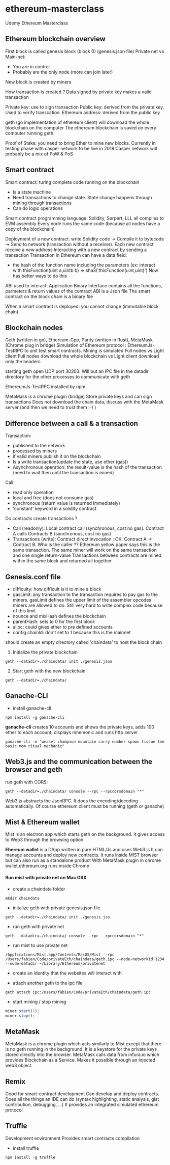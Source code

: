 # ethereum-masterclass
Udemy Ethereum Masterclass

## Ethereum blockchain overview

First block is called genesis block (block 0) (genesis.json file)
Private net vs Main-net:
- You are in control
- Probably are the only node (more can join later)

New block is created by miners

How transaction is created ?
Data signed by private key makes a valid transaction

Private key: use to sign transaction
Public key: derived from the private key. Used to verify transcation.
Ethereum address: derived from the public key

geth (go implementation of ethereum client) will download the whole blockchain on the computer
The ethereum blockchain is saved on every computer running geth

Proof of Stake: you need to bring Ether to mine new blocks. Currently in testing phase with casper network to be live in 2018
Casper network will probably be a mix of PoW & PoS

## Smart contract

Smart contract: turing complete code running on the blockchain
- Is a state machine
- Need transactions to change state. State change happens through mining through transactions
- Can do logic operations

Smart contract programming language: Solidity, Serpert, LLL all compiles to EVM assembly
Every node runs the same code (because all nodes have a copy of the blockchain)

Deployment of a new contract: write Solidity code -> Compile it to bytecode -> Send to network (transaction without a receiver).
Each new contract receive a new address
Interacting with a new contract by sending a transaction
Transaction in Ethereum can have a data field:
- the hash of the function name including the parameters (ex: interact with thisFunction(uint a,uintb b) => sha3('thisFunction(uint,uint)')
Now has better ways to do this

ABI used to interact: Application Binary Interface contains all the functions, parmeters & return values of the contract
ABI is a Json file
The smart contract on the block chain is a binary file

When a smart contract is deployed: you cannot change (immutable block chain)

## Blockchain nodes

Geth (written in go), Ethereum-Cpp, Parity (written in Rust), MetaMask (Chrome plug in bridge)
Simulation of Ethereum protocol : EthereumJs-TestRPC to unit test smart contracts. Mining is simulated
Full nodes vs Light client
Full nodes download the whole blockchain vs Light client download only the headers

starting geth open UDP port 30303.
Will put an IPC file in the datadir directory for the other processes to communicate with geth

EthereumJs-TestRPC installed by npm

MetaMask is a chrome plugin (bridge)
Store private keys and can sign transactions
Does not download the chain data, discuss with the MetaMask server (and then we need to trust them :-) )

## Difference between a call & a transaction

Transaction:
- published to the network
- processed by miners
- if valid miners publish it on the blockchain
- Is a write transaction(update the state, use ether (gas))
- Asynchronous operation: the result-value is the hash of the transaction (need to wait then until the transaction is mined)

Call:
- read only operation
- local and free (does not consume gas)
- synchronous (return value is returned immediately)
- 'constant' keyword in a solidity contract

Do contracts create transactions ?
- Call (readonly): Local contract call (synchronous, cost no gas). Contract A calls Contracts B (synchronous, cost no gas)
- Transactions (write): Contract direct invocation : OK. Contract A -> Contract B. Who is the caller ??
Ethereum yellow paper says this is the same transaction. The same miner will work on the same transaction and one single return-value
Transactions between contracts are mined within the same block and returned all together

## Genesis.conf file

* difficulty: how difficult is it to mine a block
* gasLimit: any transaction to the transaction requires to pay gas to the miners. gasLimit defines the upper limit of the assembler opcodes miners are allowed to do. Still very hard to write complex code because of this limit
* nounce and mixHash defines the blockchain
* parentHash: sets to 0 for the first block
* alloc: could gives ether to pre defined accounts
* config.chainId: don't set to 1 because this is the mainnet

should create an empty directory called 'chaindata' to host the block chain

1. Initialize the private blockchain
```
geth --datadir=./chaindata/ init ./genesis.json 
```
2. Start geth with the new blockchain
```
geth --datadir=./chaindata/
```

## Ganache-CLI

* install ganache-cli
```
npm install -g ganache-cli
```
**ganache-cli** creates 10 accounts and shows the private keys, adds 100 ether to each account, displays mnemonic and runs http server
```
ganache-cli -m "weasel champion mountain carry number spawn tissue ten basic mom ritual mechanic"
```

## Web3.js and the communication between the browser and geth

run geth with CORS:
```
geth --datadir=./chaindata/ console --rpc --rpccorsdomain "*"
```
Web3.js abstracts the JsonRPC. It does the encoding/decoding automatically. Of course ethereum client must be running (geth or ganache) 

## Mist & Ethereum wallet
Mist is an electron app which starts geth on the background. It gives access to Web3 through the browsing option.

**Ehereum wallet** is a DApp written in pure HTML/Js and uses Web3.js
It can manage accounts and deploy new contracts. It runs inside MIST browser but can also run as a standalone product
With MetaMask plugin in chrome wallet.ethereum.org runs inside Chrome

#### Run mist with private net on Mac OSX
* create a chaindata folder
```
mkdir chaindata
```
* initalize geth with private genesis.json file
```
geth --datadir=./chaindata/ init ./genesis.jso
```
* run geth with private net
```
geth --datadir=./chaindata/ console --rpc --rpccorsdomain "*"
```
* run mist to use private net
```
/Applications/Mist.app/Contents/MacOS/Mist --rpc /Users/fabien/Code/privateEth/chaindata/geth.ipc --node-networkid 1234 --node-datadir ~/Library/Ethereum/privatenet
```
* create an identity that the websites will interact with 

* attach another geth to the ipc file
```
geth attach ipc:/Users/fabien/Code/privateEth/chaindata/geth.ipc
```
* start mining / stop mining
```javascript
miner.start(1);
miner.stop();
```

## MetaMask
MetaMask is a chrome plugin which acts similarly to Mist except that there is no geth running in the background. It is a keystore for the private keys stored directly into the browser. 
MetaMask calls data from infura.io which provides Blockchain as a Service.
Makes it possible through an injected web3 object.

## Remix
Good for smart-contract development
Can develop and deploy contracts. Does all the things an IDE can do (syntax highlighting, static analysis, gist contribution, debugging, ...)
It provides an integrated simulated ethereum protocol

## Truffle
Development environment
Provides smart contracts compilation
* install truffle
```
npm install -g truffle
```
